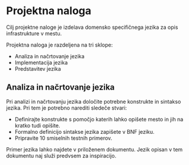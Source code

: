 # Projektna naloga

Cilj projektne naloge je izdelava domensko specifičnega jezika za opis infrastrukture v mestu.

Projektna naloga je razdeljena na tri sklope:

* Analiza in načrtovanje jezika
* Implementacija jezika
* Predstavitev jezika

## Analiza in načrtovanje jezika

Pri analizi in načrtovanju jezika določite potrebne konstrukte in sintakso jezika. Pri tem je potrebno narediti sledeče stvari:

* Definirajte konstrukte s pomočjo katerih lahko opišete mesto in jih na kratko tudi opišite.
* Formalno definicijo sintakse jezika zapišete v BNF jeziku.
* Pripravite 10 smiselnih testnih primerov.

Primer jezika lahko najdete v priloženem dokumentu. Jezik opisan v tem dokumentu naj služi predvsem za inspiracijo.
